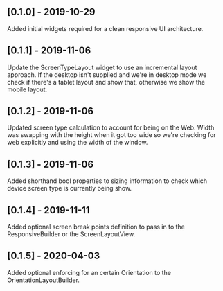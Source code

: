 ## [0.1.0] - 2019-10-29

Added initial widgets required for a clean responsive UI architecture.

## [0.1.1] - 2019-11-06

Update the ScreenTypeLayout widget to use an incremental layout approach. If the desktop isn't supplied and we're in desktop mode we check if there's a tablet layout and show that, otherwise we show the mobile layout.

## [0.1.2] - 2019-11-06

Updated screen type calculation to account for being on the Web. Width was swapping with the height when it got too wide so we're checking for web explicitly and using the width of the window.

## [0.1.3] - 2019-11-06

Added shorthand bool properties to sizing information to check which device screen type is currently being show.

## [0.1.4] - 2019-11-11

Added optional screen break points definition to pass in to the ResponsiveBuilder or the ScreenLayoutView.

## [0.1.5] - 2020-04-03

Added optional enforcing for an certain Orientation to the OrientationLayoutBuilder.
